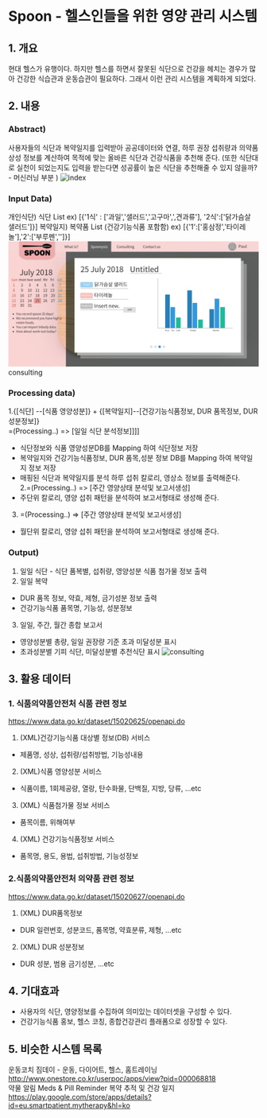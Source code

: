 # Spoon - 헬스인들을 위한 영양 관리 시스템 

## 1. 개요 
현대 헬스가 유행이다. 하지만 헬스를 하면서 잘못된 식단으로 건강을 헤치는 경우가 많아 건강한 식습관과 운동습관이 필요하다. 그래서 이런 관리 시스템을 계획하게 되었다. 

## 2. 내용
### Abstract)  
사용자들의 식단과 복약일지를 입력받아 공공데이터와 연결, 하루 권장 섭취량과 의약품 상성 정보를 계산하여 목적에 맞는 올바른 식단과 건강식품을 추천해 준다. 
(또한 식단대로 실천이 되었는지도 입력을 받는다면 성공률이 높은 식단을 추천해줄 수 있지 않을까? - 머신러닝 부분 )
![index](https://github.com/ssleap/Nutritionist/image/index.jpg)
### Input Data)
개인식단) 식단 List 
ex) [{'1식' : ['과일','샐러드','고구마',',견과류'], '2식':['닭가슴살 샐러드']}]
복약일지) 복약품 List (건강기능식품 포함함)
ex) [{'1':['홍삼정','타이레놀'],'2':['부루펜','']}]
![spoonisys](/image/spoonisys.jpg)
consulting
### Processing data)
1.{[식단] -<Mapping>-[식품 영양성분]} +
{[복약일지]-<Mapping>-[건강기능식품정보, DUR 품목정보, DUR성분정보]}  
=(Processing..) => [일일 식단 분석정보]]]]  
- 식단정보와 식품 영양성분DB를 Mapping 하여 식단정보 저장
- 복약일지와 건강기능식품정보, DUR 품목,성분 정보 DB를 Mapping 하여 복약일지 정보 저장 
- 매핑된 식단과 복약일지를 분석 하루 섭취 칼로리, 영상소 정보를 출력해준다.  
2.=(Processing..) => [주간 영양상태 분석및 보고서생성]
- 주단위 칼로리, 영양 섭취 패턴을 분석하여 보고서형태로 생성해 준다.
3. =(Processing..) => [주간 영양상태 분석및 보고서생성]
- 월단위 칼로리, 영양 섭취 패턴을 분석하여 보고서형태로 생성해 준다.

### Output) 
1. 일일 식단 - 식단 품복별, 섭취량, 영양성분 식품 첨가물 정보 출력
2. 일일 복약 
- DUR 품목 정보, 약효, 제형, 금기성분 정보 출력 
- 건강기능식품 품목명, 기능성, 성분정보
3. 일일, 주간, 월간 종합 보고서 
- 영양성분별 총량, 일일 권장량 기준 초과 미달성분 표시
- 초과성분별 기피 식단, 미달성분별 추천식단 표시 
![consulting](https://github.com/ssleap/Nutritionist/image/consulting.jpg)
## 3. 활용 데이터 
### 1. 식품의약품안전처 식품 관련 정보
https://www.data.go.kr/dataset/15020625/openapi.do
1) (XML)건강기능식품 대상별 정보(DB) 서비스
- 제품명, 성상, 섭취량/섭취방법, 기능성내용
2) (XML)식품 영양성분 서비스
- 식품이름, 1회제공량, 열랑, 탄수화물, 단백질, 지방, 당류, ...etc
3) (XML) 식품첨가물 정보 서비스
- 품목이름, 위해여부
4) (XML) 건강기능식품정보 서비스
- 품목명, 용도, 용법, 섭취방법, 기능성정보

### 2.식품의약품안전처 의약품 관련 정보
https://www.data.go.kr/dataset/15020627/openapi.do
1) (XML) DUR품목정보
- DUR 일련번호, 성분코드, 품목명, 약효분류, 제형, ...etc
2) (XML) DUR 성분정보
- DUR 성분, 범용 금기성분, ...etc

## 4. 기대효과
- 사용자의 식단, 영양정보를 수집하여 의미있는 데이터셋을 구성할 수 있다. 
- 건강기능식품 홍보, 헬스 코칭, 종합건강관리 플래폼으로 성장할 수 있다. 

## 5. 비슷한 시스템 목록 
운동코치 짐데이 - 운동, 다이어트, 헬스, 홈트레이닝
http://www.onestore.co.kr/userpoc/apps/view?pid=000068818   
약물 알림 Meds & Pill Reminder 복약 추적 및 건강 일지
https://play.google.com/store/apps/details?id=eu.smartpatient.mytherapy&hl=ko
